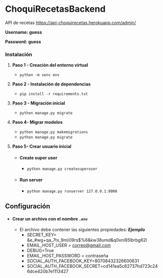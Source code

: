 # ChoquiRecetasBackend
API de recetas
https://api-choquirecetas.herokuapp.com/admin/

**Username: guess**

**Password: guess**


### Instalación

1. **Paso 1 - Creación del entorno virtual**
      - `python -m venv env`
      
2. **Paso 2 - Instalación de dependencias**
      - `pip install -r requirements.txt`
      
3. **Paso 3 - Migración inicial**
      - `python manage.py migrate`
      
4. **Paso 4- Migrar modelos**
      - `python manage.py makemigrations`
      - `python manage.py migrate`
5. **Paso 5- Crear usuario inicial**
   - #### Create super user
      - ``python manage.py createsuperuser``   
   - #### Run server
     - ``python manage.py runserver 127.0.0.1:8000``
     
## Configuración
  - #### Crear un archivo con el nombre ``.env``
    - El archivo debe contener las siguientes propiedades: ***Ejemplo***
      - SECRET_KEY= &e_#wg+qa_7tx_9m)09rs$%6&kw38umd&q0xni9*5lb*rbg62l
      - EMAIL_HOST_USER = correo@gmail.com
      - DEBUG=True
      - EMAIL_HOST_PASSWORD = contraseña
      - SOCIAL_AUTH_FACEBOOK_KEY=80708432326600631
      - SOCIAL_AUTH_FACEBOOK_SECRET=cd141ea5c62737hd723c246dce420b7e1113427
